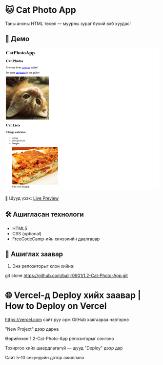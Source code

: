 
# 🐱 Cat Photo App

Таны анхны HTML төсөл — муурны зураг бүхий вэб хуудас!

## 📸 Демо
![Cat Screenshot](screenshot.png)

🔗 Шууд үзэх: [Live Preview](https://1-2-cat-photo-app.vercel.app/)

## 🛠 Ашигласан технологи

- HTML5
- CSS (optional)
- FreeCodeCamp-ийн хичээлийн даалгавар

## 🚀 Ашиглах заавар

1. Энэ репозиторыг клон хийнэ:

git clone https://github.com/baljir0901/1.2-Cat-Photo-App.git

#  🌐 Vercel-д Deploy хийх заавар | How to Deploy on Vercel

https://vercel.com сайт руу орж GitHub хаягаараа нэвтэрнэ

"New Project" дээр дарна

Өөрийнхөө 1.2-Cat-Photo-App репозиторыг сонгоно

Тохиргоо хийх шаардлагагүй — шууд "Deploy" дээр дар

Сайт 5-10 секундийн дотор ажиллана

